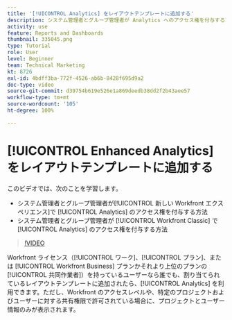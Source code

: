 ```yaml
---
title: '[!UICONTROL Analytics] をレイアウトテンプレートに追加する'
description: システム管理者とグループ管理者が Analytics へのアクセス権を付与する方法について説明します。
activity: use
feature: Reports and Dashboards
thumbnail: 335045.png
type: Tutorial
role: User
level: Beginner
team: Technical Marketing
kt: 8726
exl-id: 4bdff3ba-772f-4526-ab6b-8428f695d9a2
doc-type: video
source-git-commit: d39754b619e526e1a869deedb38dd2f2b43aee57
workflow-type: tm+mt
source-wordcount: '105'
ht-degree: 100%

---
```


# [!UICONTROL Enhanced Analytics] をレイアウトテンプレートに追加する

このビデオでは、次のことを学習します。

* システム管理者とグループ管理者が[!UICONTROL 新しい Workfront エクスペリエンス]で [!UICONTROL Analytics] のアクセス権を付与する方法
* システム管理者とグループ管理者が [!UICONTROL Workfront Classic] で [!UICONTROL Analytics] のアクセス権を付与する方法

>[!VIDEO](https://video.tv.adobe.com/v/335045/?quality=12)

Workfront ライセンス（[!UICONTROL ワーク]、[!UICONTROL プラン]、または [!UICONTROL Workfront Business] プランかそれより上位のプランの[!UICONTROL 共同作業者]）を持っているユーザーなら誰でも、割り当てられているレイアウトテンプレートに追加されたら、[!UICONTROL Analytics] を利用できます。ただし、Workfront のアクセスレベルや、特定のプロジェクトおよびユーザーに対する共有権限で許可されている場合に、プロジェクトとユーザー情報のみが表示されます。
